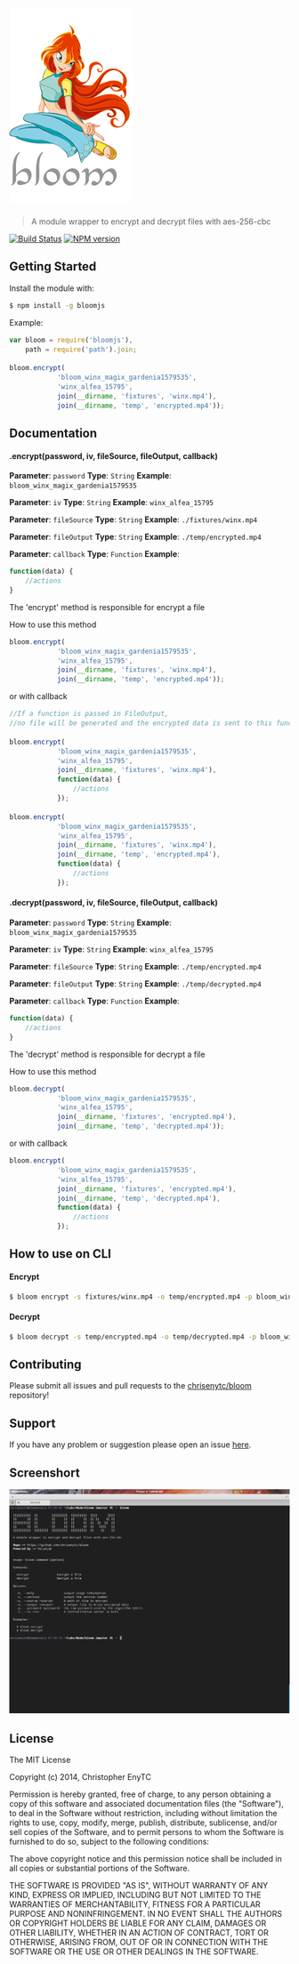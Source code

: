 # ![Bloom](logo.png)

> A module wrapper to encrypt and decrypt files with aes-256-cbc

[![Build Status](https://secure.travis-ci.org/chrisenytc/bloom.png?branch=master)](http://travis-ci.org/chrisenytc/bloom) [![NPM version](https://badge-me.herokuapp.com/api/npm/bloomjs.png)](http://badges.enytc.com/for/npm/bloomjs)

## Getting Started
Install the module with: 

```bash
$ npm install -g bloomjs
```
Example:

```javascript
var bloom = require('bloomjs'),
    path = require('path').join;

bloom.encrypt(
            'bloom_winx_magix_gardenia1579535', 
            'winx_alfea_15795', 
            join(__dirname, 'fixtures', 'winx.mp4'),
            join(__dirname, 'temp', 'encrypted.mp4'));
```

## Documentation

#### .encrypt(password, iv, fileSource, fileOutput, callback)

**Parameter**: `password`
**Type**: `String`
**Example**: `bloom_winx_magix_gardenia1579535`

**Parameter**: `iv`
**Type**: `String`
**Example**: `winx_alfea_15795`

**Parameter**: `fileSource`
**Type**: `String`
**Example**: `./fixtures/winx.mp4`

**Parameter**: `fileOutput`
**Type**: `String`
**Example**: `./temp/encrypted.mp4`

**Parameter**: `callback`
**Type**: `Function`
**Example**: 
```javascript
function(data) {
    //actions
}
```

The 'encrypt' method is responsible for encrypt a file

How to use this method

```javascript
bloom.encrypt(
            'bloom_winx_magix_gardenia1579535', 
            'winx_alfea_15795', 
            join(__dirname, 'fixtures', 'winx.mp4'),
            join(__dirname, 'temp', 'encrypted.mp4'));
```

or with callback

```javascript
//If a function is passed in FileOutput, 
//no file will be generated and the encrypted data is sent to this function.

bloom.encrypt(
            'bloom_winx_magix_gardenia1579535', 
            'winx_alfea_15795', 
            join(__dirname, 'fixtures', 'winx.mp4'),
            function(data) {
                //actions
            });

bloom.encrypt(
            'bloom_winx_magix_gardenia1579535', 
            'winx_alfea_15795', 
            join(__dirname, 'fixtures', 'winx.mp4'),
            join(__dirname, 'temp', 'encrypted.mp4'), 
            function(data) {
                //actions
            });
```

#### .decrypt(password, iv, fileSource, fileOutput, callback)

**Parameter**: `password`
**Type**: `String`
**Example**: `bloom_winx_magix_gardenia1579535`

**Parameter**: `iv`
**Type**: `String`
**Example**: `winx_alfea_15795`

**Parameter**: `fileSource`
**Type**: `String`
**Example**: `./temp/encrypted.mp4`

**Parameter**: `fileOutput`
**Type**: `String`
**Example**: `./temp/decrypted.mp4`

**Parameter**: `callback`
**Type**: `Function`
**Example**: 
```javascript
function(data) {
    //actions
}
```

The 'decrypt' method is responsible for decrypt a file

How to use this method

```javascript
bloom.decrypt(
            'bloom_winx_magix_gardenia1579535', 
            'winx_alfea_15795', 
            join(__dirname, 'fixtures', 'encrypted.mp4'),
            join(__dirname, 'temp', 'decrypted.mp4'));
```

or with callback

```javascript
bloom.encrypt(
            'bloom_winx_magix_gardenia1579535', 
            'winx_alfea_15795', 
            join(__dirname, 'fixtures', 'encrypted.mp4'),
            join(__dirname, 'temp', 'decrypted.mp4'), 
            function(data) {
                //actions
            });
```

## How to use on CLI

#### Encrypt

```bash
$ bloom encrypt -s fixtures/winx.mp4 -o temp/encrypted.mp4 -p bloom_winx_magix_gardenia1579535 -i winx_alfea_15795
```

#### Decrypt

```bash
$ bloom decrypt -s temp/encrypted.mp4 -o temp/decrypted.mp4 -p bloom_winx_magix_gardenia1579535 -i winx_alfea_15795
```

## Contributing

Please submit all issues and pull requests to the [chrisenytc/bloom](http://github.com/chrisenytc/bloom) repository!

## Support
If you have any problem or suggestion please open an issue [here](https://github.com/chrisenytc/bloom/issues).

## Screenshort

![Screenshort](screenshort.png)

## License 

The MIT License

Copyright (c) 2014, Christopher EnyTC

Permission is hereby granted, free of charge, to any person
obtaining a copy of this software and associated documentation
files (the "Software"), to deal in the Software without
restriction, including without limitation the rights to use,
copy, modify, merge, publish, distribute, sublicense, and/or sell
copies of the Software, and to permit persons to whom the
Software is furnished to do so, subject to the following
conditions:

The above copyright notice and this permission notice shall be
included in all copies or substantial portions of the Software.

THE SOFTWARE IS PROVIDED "AS IS", WITHOUT WARRANTY OF ANY KIND,
EXPRESS OR IMPLIED, INCLUDING BUT NOT LIMITED TO THE WARRANTIES
OF MERCHANTABILITY, FITNESS FOR A PARTICULAR PURPOSE AND
NONINFRINGEMENT. IN NO EVENT SHALL THE AUTHORS OR COPYRIGHT
HOLDERS BE LIABLE FOR ANY CLAIM, DAMAGES OR OTHER LIABILITY,
WHETHER IN AN ACTION OF CONTRACT, TORT OR OTHERWISE, ARISING
FROM, OUT OF OR IN CONNECTION WITH THE SOFTWARE OR THE USE OR
OTHER DEALINGS IN THE SOFTWARE.

